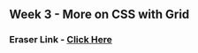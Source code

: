 ## Week 3 - More on CSS with Grid

### Eraser Link - [Click Here](https://app.eraser.io/workspace/pjz1SKuhQJ43kxOr63Hr)

<!-- grid html css code
